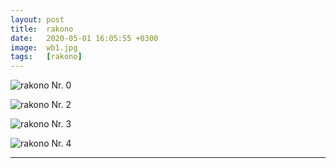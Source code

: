 ```yaml
---
layout: post
title:  rakono
date:   2020-05-01 16:05:55 +0300
image:  wb1.jpg
tags:   [rakono]
---
```


![rakono Nr. 0]({{site.baseurl}}/img/00.jpg)

![rakono Nr. 2]({{site.baseurl}}/img/wb2.jpg)

![rakono Nr. 3]({{site.baseurl}}/img/wb3.jpg)

![rakono Nr. 4]({{site.baseurl}}/img/wb4.jpg)

________________________________________________________________________________________________________________________________________________________________________________
